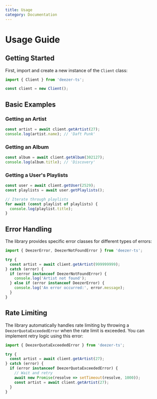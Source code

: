 ```yaml
---
title: Usage
category: Documentation
---
```


# Usage Guide

## Getting Started

First, import and create a new instance of the `Client` class:

```typescript
import { Client } from 'deezer-ts';

const client = new Client();
```

## Basic Examples

### Getting an Artist

```typescript
const artist = await client.getArtist(27);
console.log(artist.name); // 'Daft Punk'
```

### Getting an Album

```typescript
const album = await client.getAlbum(302127);
console.log(album.title); // 'Discovery'
```

### Getting a User's Playlists

```typescript
const user = await client.getUser(2529);
const playlists = await user.getPlaylists();

// Iterate through playlists
for await (const playlist of playlists) {
  console.log(playlist.title);
}
```

## Error Handling

The library provides specific error classes for different types of errors:

```typescript
import { DeezerError, DeezerNotFoundError } from 'deezer-ts';

try {
  const artist = await client.getArtist(999999999);
} catch (error) {
  if (error instanceof DeezerNotFoundError) {
    console.log('Artist not found');
  } else if (error instanceof DeezerError) {
    console.log('An error occurred:', error.message);
  }
}
```

## Rate Limiting

The library automatically handles rate limiting by throwing a `DeezerQuotaExceededError` when the rate limit is exceeded. You can implement retry logic using this error:

```typescript
import { DeezerQuotaExceededError } from 'deezer-ts';

try {
  const artist = await client.getArtist(27);
} catch (error) {
  if (error instanceof DeezerQuotaExceededError) {
    // Wait and retry
    await new Promise(resolve => setTimeout(resolve, 1000));
    const artist = await client.getArtist(27);
  }
}
``` 